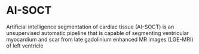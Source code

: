 # AI-SOCT
Artificial intelligence segmentation of cardiac tissue (AI-SOCT) is an unsupervised automatic pipeline that is capable of segmenting ventricular myocardium and scar from late gadolinium enhanced MR images (LGE-MRI) of left ventricle
